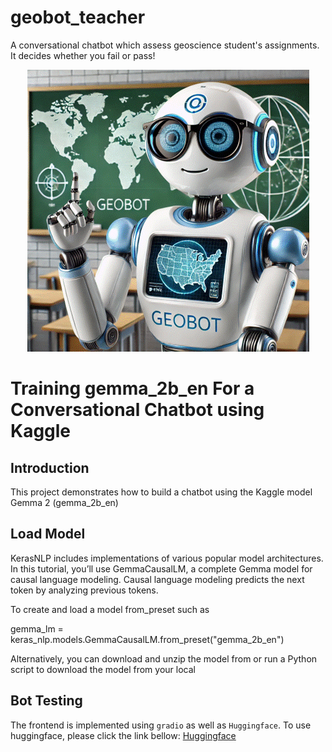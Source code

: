 # geobot_teacher   

A conversational chatbot which assess geoscience student's assignments. It decides whether you fail or pass!
<p align="center">
<img src="https://github.com/ShebMichel/kagglex_imagebot/blob/main/geoBot_to_github.gif" alt="GeoBot Demo">
</p>

# Training gemma_2b_en For a Conversational Chatbot using Kaggle 

## Introduction

This project demonstrates how to build a chatbot using the Kaggle model Gemma 2 (gemma_2b_en)

## Load Model

KerasNLP includes implementations of various popular model architectures. In this tutorial, you’ll use GemmaCausalLM, a complete Gemma model for causal language modeling. Causal language modeling predicts the next token by analyzing previous tokens.

To create and load a model from_preset such as

gemma_lm = keras_nlp.models.GemmaCausalLM.from_preset("gemma_2b_en")

Alternatively, you can download and unzip the model from or run a Python script to download the model from your local

## Bot Testing

The frontend is implemented using `gradio` as well as `Huggingface`. 
To use huggingface, please click the link bellow:
[Huggingface](https://huggingface.co/spaces/ShebMichel/GeoScience_Exam_Marker)



